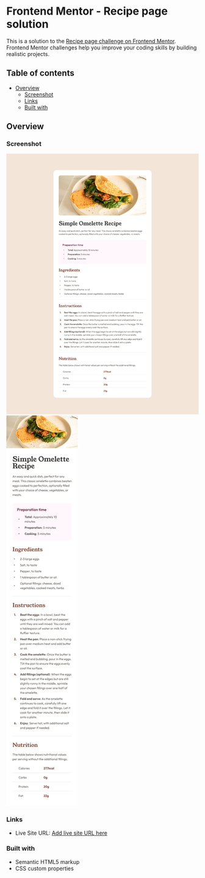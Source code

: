 # Frontend Mentor - Recipe page solution

This is a solution to the [Recipe page challenge on Frontend Mentor](https://www.frontendmentor.io/challenges/recipe-page-KiTsR8QQKm). Frontend Mentor challenges help you improve your coding skills by building realistic projects. 

## Table of contents

- [Overview](#overview)
  - [Screenshot](#screenshot)
  - [Links](#links)
  - [Built with](#built-with)
 



## Overview

### Screenshot

![](./assets/desktop-design.jpg)
![](./assets/mobile-design.jpg)



### Links


- Live Site URL: [Add live site URL here](https://github.com/ajmilesomni/recipe-page/)



### Built with

- Semantic HTML5 markup
- CSS custom properties